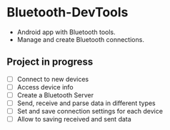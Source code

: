 # Bluetooth-DevTools
- Android app with Bluetooth tools.
- Manage and create Bluetooth connections.

## Project in progress

- [ ] Connect to new devices
- [ ] Access device info
- [ ] Create a Bluetooth Server
- [ ] Send, receive and parse data in different types
- [ ] Set and save connection settings for each device
- [ ] Allow to saving received and sent data
